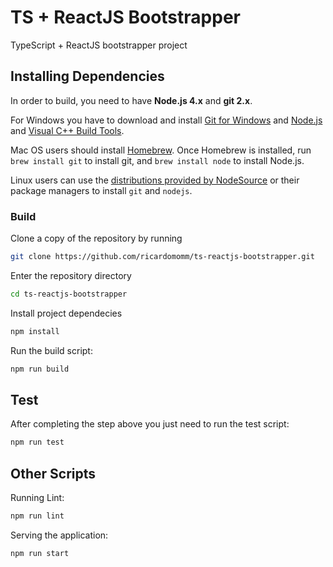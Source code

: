# TS + ReactJS Bootstrapper
TypeScript + ReactJS bootstrapper project

## Installing Dependencies

In order to build, you need to have **Node.js 4.x** and **git 2.x**.

For Windows you have to download and install [Git for Windows](https://git-for-windows.github.io/) and [Node.js](http://nodejs.org/download/) and [Visual C++ Build Tools](http://landinghub.visualstudio.com/visual-cpp-build-tools).

Mac OS users should install [Homebrew](http://mxcl.github.com/homebrew/). Once Homebrew is installed, run `brew install git` to install git, and `brew install node` to install Node.js.

Linux users can use the [distributions provided by NodeSource](https://github.com/nodesource/distributions) or their package managers to install `git` and `nodejs`.

### Build

Clone a copy of the repository by running

```bash
git clone https://github.com/ricardomomm/ts-reactjs-bootstrapper.git
```

Enter the repository directory

```bash
cd ts-reactjs-bootstrapper
```

Install project dependecies

```bash
npm install
```

Run the build script:
```bash
npm run build
```

## Test

After completing the step above you just need to run the test script:
```bash
npm run test
```

## Other Scripts

Running Lint:
```bash
npm run lint
```

Serving the application:
```bash
npm run start
```
